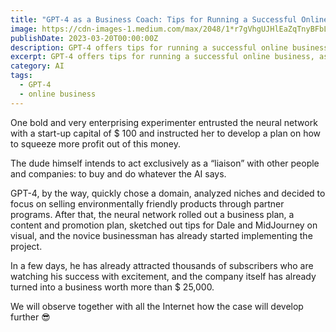```yaml
---
title: "GPT-4 as a Business Coach: Tips for Running a Successful Online Business"
image: https://cdn-images-1.medium.com/max/2048/1*r7gVhgUJHlEaZqTnyBFbLg.jpeg
publishDate: 2023-03-20T00:00:00Z
description: GPT-4 offers tips for running a successful online business, as demonstrated by a daring experiment in which the neural network was given a start-up capital of $100 to develop a profitable business plan. The experiment succeeded, with GPT-4 choosing a domain, analyzing niches, and focusing on selling environmentally friendly products through partner programs. The novice businessman has already implemented the project and attracted thousands of subscribers, and the company is now worth more than $25,000. Learn more about the potential of GPT-4 as a business coach in this article.
excerpt: GPT-4 offers tips for running a successful online business, as demonstrated by a daring experiment in which the neural network was given a start-up capital of $100 to develop...
category: AI
tags:
  - GPT-4
  - online business
---
```


One bold and very enterprising experimenter entrusted the neural network with a start-up capital of $ 100 and instructed her to develop a plan on how to squeeze more profit out of this money.

The dude himself intends to act exclusively as a “liaison” with other people and companies: to buy and do whatever the AI says.

GPT-4, by the way, quickly chose a domain, analyzed niches and decided to focus on selling environmentally friendly products through partner programs. After that, the neural network rolled out a business plan, a content and promotion plan, sketched out tips for Dale and MidJourney on visual, and the novice businessman has already started implementing the project.

In a few days, he has already attracted thousands of subscribers who are watching his success with excitement, and the company itself has already turned into a business worth more than $ 25,000.

We will observe together with all the Internet how the case will develop further 😎
